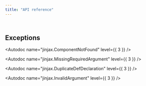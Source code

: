 ```yaml
---
title: "API reference"
---
```


<Header title="API reference" section={{ None }}>
</Header>

<Autodoc name="jinjax.Catalog" />

<Autodoc name="jinjax.HTMLAttrs" />


## Exceptions

<Autodoc name="jinjax.ComponentNotFound" level={{ 3 }} />

<Autodoc name="jinjax.MissingRequiredArgument" level={{ 3 }} />

<Autodoc name="jinjax.DuplicateDefDeclaration" level={{ 3 }} />

<Autodoc name="jinjax.InvalidArgument" level={{ 3 }} />

